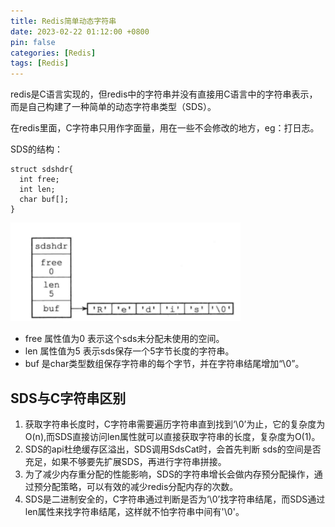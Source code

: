 ```yaml
---
title: Redis简单动态字符串
date: 2023-02-22 01:12:00 +0800
pin: false 
categories: [Redis]
tags: [Redis]
---
```


redis是C语言实现的，但redis中的字符串并没有直接用C语言中的字符串表示，而是自己构建了一种简单的动态字符串类型（SDS）。

在redis里面，C字符串只用作字面量，用在一些不会修改的地方，eg：打日志。

SDS的结构：

```
struct sdshdr{
  int free;
  int len;
  char buf[];      
}
```

![sds](/assets/img/redis-sds/001.png)

- free 属性值为0 表示这个sds未分配未使用的空间。
- len 属性值为5 表示sds保存一个5字节长度的字符串。
- buf 是char类型数组保存字符串的每个字节，并在字符串结尾增加“\0”。

## SDS与C字符串区别

1. 获取字符串长度时，C字符串需要遍历字符串直到找到‘\0’为止，它的复杂度为O(n),而SDS直接访问len属性就可以直接获取字符串的长度，复杂度为O(1)。
2. SDS的api杜绝缓存区溢出，SDS调用SdsCat时，会首先判断 sds的空间是否充足，如果不够要先扩展SDS，再进行字符串拼接。
3. 为了减少内存重分配的性能影响，SDS的字符串增长会做内存预分配操作，通过预分配策略，可以有效的减少redis分配内存的次数。
4. SDS是二进制安全的，C字符串通过判断是否为‘\0’找字符串结尾，而SDS通过len属性来找字符串结尾，这样就不怕字符串中间有'\0'。
